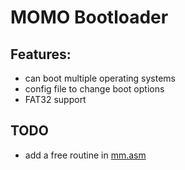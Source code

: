 # MOMO Bootloader

## Features:
- can boot multiple operating systems
- config file to change boot options
- FAT32 support

## TODO
- add a free routine in [mm.asm](src/lib/mm.asm#L213-L215)
